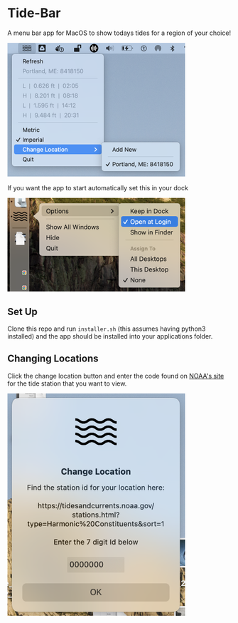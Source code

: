 # Tide-Bar

A menu bar app for MacOS to show todays tides for a region of your choice!

<img src="readme-imgs/demo.png" alt="drawing" width="400"/>

If you want the app to start automatically set this in your dock

<img src="readme-imgs/stay_on.png" alt="drawing" width="400"/>


## Set Up

Clone this repo and run `installer.sh` (this assumes having python3 installed) and the app should be installed into your applications folder.


## Changing Locations

Click the change location button and enter the code found on [NOAA's site](https://tidesandcurrents.noaa.gov/stations.html?type=Harmonic%20Constituents&sort=1) for the tide station that you want to view.


<img src="readme-imgs/change.png" alt="drawing" width="400"/>



